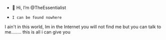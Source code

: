 - 👋 Hi, I’m @TheEssentialist
-     I can be found nowhere
I ain't in this world, Im in the Internet
you will not find me but you can talk to me........
this is all i can give you
